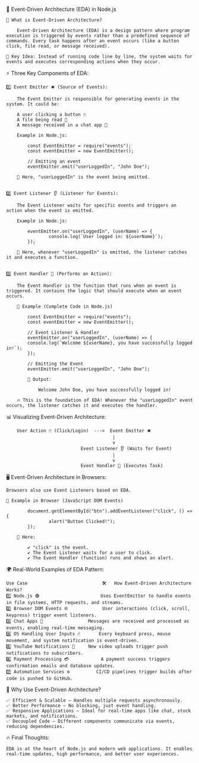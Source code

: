 🌟 Event-Driven Architecture (EDA) in Node.js

    🔹 What is Event-Driven Architecture?
    
        Event-Driven Architecture (EDA) is a design pattern where program execution is triggered by events rather than a predefined sequence of commands. Every task happens after an event occurs (like a button click, file read, or message received).

    📌 Key Idea: Instead of running code line by line, the system waits for events and executes corresponding actions when they occur.


⚡ Three Key Components of EDA:

    1️⃣ Event Emitter 🛎 (Source of Events):

        The Event Emitter is responsible for generating events in the system. It could be:

        A user clicking a button 🖱
        A file being read 📂
        A message received in a chat app 💬

        Example in Node.js:

            const EventEmitter = require("events");
            const eventEmitter = new EventEmitter();

            // Emitting an event
            eventEmitter.emit("userLoggedIn", "John Doe");

        📌 Here, "userLoggedIn" is the event being emitted.


    2️⃣ Event Listener 👂 (Listener for Events):

        The Event Listener waits for specific events and triggers an action when the event is emitted.

        Example in Node.js:

            eventEmitter.on("userLoggedIn", (userName) => {
                    console.log(`User logged in: ${userName}`);
            });

        📌 Here, whenever "userLoggedIn" is emitted, the listener catches it and executes a function.


    3️⃣ Event Handler 🎯 (Performs an Action):

        The Event Handler is the function that runs when an event is triggered. It contains the logic that should execute when an event occurs.

        🔹 Example (Complete Code in Node.js)

            const EventEmitter = require("events");
            const eventEmitter = new EventEmitter();

            // Event Listener & Handler
            eventEmitter.on("userLoggedIn", (userName) => {
            console.log(`Welcome ${userName}, you have successfully logged in!`);
            });

            // Emitting the Event
            eventEmitter.emit("userLoggedIn", "John Doe");

            📌 Output:

                Welcome John Doe, you have successfully logged in!

        🔥 This is the foundation of EDA! Whenever the "userLoggedIn" event occurs, the listener catches it and executes the handler.



📊 Visualizing Event-Driven Architecture:


        User Action 🖱 (Click/Login)  --->  Event Emitter 🛎  
                                            |
                                            v
                                Event Listener 👂 (Waits for Event)
                                            |
                                            v
                                Event Handler 🎯 (Executes Task)



🖥 Event-Driven Architecture in Browsers:

    Browsers also use Event Listeners based on EDA.

    🔹 Example in Browser (JavaScript DOM Events)

            document.getElementById("btn").addEventListener("click", () => {
                    alert("Button Clicked!");
            });

        📌 Here:

            ✔ "click" is the event.
            ✔ The Event Listener waits for a user to click.
            ✔ The Event Handler (function) runs and shows an alert.


🌍 Real-World Examples of EDA Pattern:
        
    Use Case                            🛠	How Event-Driven Architecture Works?
    1️⃣ Node.js 🟢	                    Uses EventEmitter to handle events in file systems, HTTP requests, and streams.
    2️⃣ Browser DOM Events 🌐	         User interactions (click, scroll, keypress) trigger event listeners.
    3️⃣ Chat Apps 💬	                Messages are received and processed as events, enabling real-time messaging.
    4️⃣ OS Handling User Inputs 🖱	    Every keyboard press, mouse movement, and system notification is event-driven.
    5️⃣ YouTube Notifications 🔔	    New video uploads trigger push notifications to subscribers.
    6️⃣ Payment Processing 💳	        A payment success triggers confirmation emails and database updates.
    7️⃣ Automation Services ⚙️	        CI/CD pipelines trigger builds after code is pushed to GitHub.


🚀 Why Use Event-Driven Architecture?

    ✅ Efficient & Scalable – Handles multiple requests asynchronously.
    ✅ Better Performance – No blocking, just event handling.
    ✅ Responsive Applications – Ideal for real-time apps like chat, stock markets, and notifications.
    ✅ Decoupled Code – Different components communicate via events, reducing dependencies.


🔥 Final Thoughts:

    EDA is at the heart of Node.js and modern web applications. It enables real-time updates, high performance, and better user experiences.



